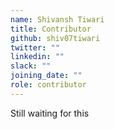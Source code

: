 ```yaml
---
name: Shivansh Tiwari
title: Contributor
github: shiv07tiwari
twitter: ""
linkedin: ""
slack: ""
joining_date: ""
role: contributor
---
```


Still waiting for this
